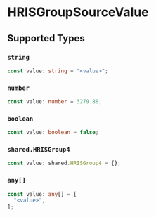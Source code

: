 # HRISGroupSourceValue


## Supported Types

### `string`

```typescript
const value: string = "<value>";
```

### `number`

```typescript
const value: number = 3279.88;
```

### `boolean`

```typescript
const value: boolean = false;
```

### `shared.HRISGroup4`

```typescript
const value: shared.HRISGroup4 = {};
```

### `any[]`

```typescript
const value: any[] = [
  "<value>",
];
```

